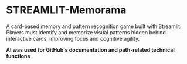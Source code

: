 # STREAMLIT-Memorama
A card-based memory and pattern recognition game built with Streamlit. Players must identify and memorize visual patterns hidden behind interactive cards, improving focus and cognitive agility.

**AI was used for GitHub's documentation and path-related technical functions**
